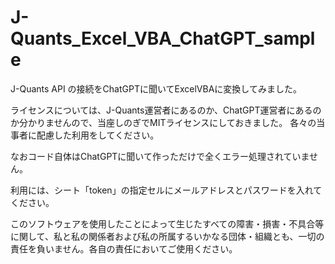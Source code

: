 # J-Quants_Excel_VBA_ChatGPT_sample
J-Quants API の接続をChatGPTに聞いてExcelVBAに変換してみました。

ライセンスについては、J-Quants運営者にあるのか、ChatGPT運営者にあるのか分かりませんので、当座しのぎでMITライセンスにしておきました。
各々の当事者に配慮した利用をしてください。

なおコード自体はChatGPTに聞いて作っただけで全くエラー処理されていません。

利用には、シート「token」の指定セルにメールアドレスとパスワードを入れてください。

このソフトウェアを使用したことによって生じたすべての障害・損害・不具合等に関して、私と私の関係者および私の所属するいかなる団体・組織とも、一切の責任を負いません。各自の責任においてご使用ください。
